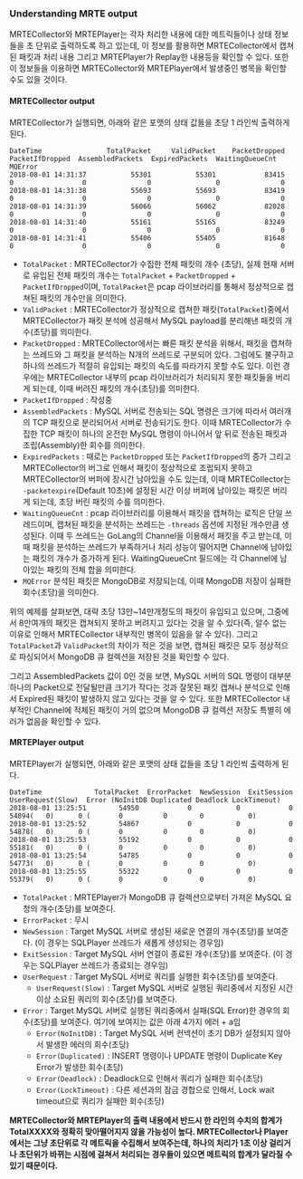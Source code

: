 ### Understanding MRTE output
MRTECollector와 MRTEPlayer는 각자 처리한 내용에 대한 메트릭들이나 상태 정보들을 초 단위로 출력하도록 하고 있는데, 이 정보를 활용하면 MRTECollector에서 캡쳐된 패킷과 처리 내용 그리고 MRTEPlayer가 Replay한 내용등을 확인할 수 있다. 또한 이 정보들을 이용하면 MRTECollector와 MRTEPlayer에서 발생중인 병목을 확인할 수도 있을 것이다.

#### MRTECollector output
MRTECollector가 실행되면, 아래와 같은 포맷의 상태 값들을 초당 1 라인씩 출력하게 된다.
```
DateTime                TotalPacket     ValidPacket    PacketDropped  PacketIfDropped  AssembledPackets  ExpiredPackets  WaitingQueueCnt         MQError
2018-08-01 14:31:37           55301           55301            83415                0                 0               0                0               0
2018-08-01 14:31:38           55693           55693            83419                0                 0               0                0               0
2018-08-01 14:31:39           56066           56062            82028                0                 0               0                0               0
2018-08-01 14:31:40           55161           55165            83249                0                 0               0                0               0
2018-08-01 14:31:41           55406           55405            81648                0                 0               0                0               0
```

- `TotalPacket` : 
   MRTECollector가 수집한 전체 패킷의 개수 (초당), 실제 현재 서버로 유입된 전체 패킷의 개수는 `TotalPacket` + `PacketDropped` + `PacketIfDropped`이며, `TotalPacket`은 pcap 라이브러리를 통해서 정상적으로 캡쳐된 패킷의 개수만을 의미한다.
- `ValidPacket` : 
   MRTECollector가 정상적으로 캡쳐한 패킷(`TotalPacket`)중에서 MRTECollector가 패킷 분석에 성공해서 MySQL payload를 분리해낸 패킷의 개수(초당)를 의미한다.
- `PacketDropped` : 
   MRTECollector에서는 빠른 패킷 분석을 위해서, 패킷을 캡쳐하는 쓰레드와 그 패킷을 분석하는 N개의 쓰레드로 구분되어 있다. 그럼에도 불구하고 하나의 쓰레드가 적절히 유입되는 패킷의 속도를 따라가지 못할 수도 있다. 이런 경우에는 MRTECollector 내부의 pcap 라이브러리가 처리되지 못한 패킷들을 버리게 되는데, 이때 버려진 패킷의 개수(초당)를 의미한다. 
- `PacketIfDropped` : 
   작성중
- `AssembledPackets` : 
   MySQL 서버로 전송되는 SQL 명령은 크기에 따라서 여러개의 TCP 패킷으로 분리되어서 서버로 전송되기도 한다. 이때 MRTECollector가 수집한 TCP 패킷이 하나의 온전한 MySQL 명령이 아니어서 앞 뒤로 전송된 패킷과 조립(Assembly)한 회수를 의미한다.
- `ExpiredPackets` : 
   때로는 `PacketDropped` 또는 `PacketIfDropped`의 증가 그리고 MRTECollector의 버그로 인해서 패킷이 정상적으로 조립되지 못하고 MRTECollector의 버퍼에 장시간 남아있을 수도 있는데, 이때 MRTECollector는 `-packetexpire`(Default 10초)에 설정된 시간 이상 버퍼에 남아있는 패킷은 버리게 되는데, 초당 버린 패킷의 수를 의미한다.
- `WaitingQueueCnt` : 
   pcap 라이브러리를 이용해서 패킷을 캡쳐하는 로직은 단일 쓰레드이며, 캡쳐된 패킷을 분석하는 쓰레드는 `-threads` 옵션에 지정된 개수만큼 생성된다. 이때 두 쓰레드는 GoLang의 Channel을 이용해서 패킷을 주고 받는데, 이때 패킷을 분석하는 쓰레드가 부족하거나 처리 성능이 떨어지면 Channel에 남아있는 패킷의 개수가 증가하게 된다. WaitingQueueCnt 필드에는 각 Channel에 남아있는 패킷의 전체 합을 의미한다.
- `MQError`
   분석된 패킷은 MongoDB로 저장되는데, 이때 MongoDB 저장이 실패한 회수(초당)을 의미한다.

위의 예제를 살펴보면, 대략 초당 13만~14만개정도의 패킷이 유입되고 있으며, 그중에서 8만여개의 패킷은 캡쳐되지 못하고 버려지고 있다는 것을 알 수 있다(즉, 알수 없는 이유로 인해서 MRTECollector 내부적인 병목이 있음을 알 수 있다). 그리고 `TotalPacket`과 `ValidPacket`의 차이가 적은 것을 보면, 캡쳐된 패킷은 모두 정상적으로 파싱되어서 MongoDB 큐 컬렉션을 저장된 것을 확인할 수 있다.

그리고 AssembledPackets 값이 0인 것을 보면, MySQL 서버의 SQL 명령이 대부분 하나의 Packet으로 전달될만큼 크기가 작다는 것과 잘못된 패킷 캡쳐나 분석으로 인해서 Expired된 패킷이 발생하지 않고 있다는 것을 알 수 있다. 또한 MRTECollector 내부적인 Channel에 적체된 패킷이 거의 없으며 MongoDB 큐 컬렉션 저장도 특별히 에러가 없음을 확인할 수 있다.

#### MRTEPlayer output
MRTEPlayer가 실행되면, 아래와 같은 포맷의 상태 값들을 초당 1 라인씩 출력하게 된다.
```
DateTime             TotalPacket  ErrorPacket  NewSession  ExitSession  UserRequest(Slow)  Error (NoInitDB Duplicated Deadlock LockTimeout)
2018-08-01 13:25:51        54950            0           0            0        54894(   0)      0 (       0          0        0           0)
2018-08-01 13:25:52        54867            0           0            0        54878(   0)      0 (       0          0        0           0)
2018-08-01 13:25:53        55192            0           0            0        55181(   0)      0 (       0          0        0           0)
2018-08-01 13:25:54        54785            0           0            0        54773(   0)      0 (       0          0        0           0)
2018-08-01 13:25:55        55322            0           0            0        55379(   0)      0 (       0          0        0           0)
```

- `TotalPacket` : 
   MRTEPlayer가 MongoDB 큐 컬렉션으로부터 가져온 MySQL 요청의 개수(초당)를 보여준다.
- `ErrorPacket` : 
   무시
- `NewSession` : 
   Target MySQL 서버로 생성된 새로운 연결의 개수(초당)를 보여준다. (이 경우는 SQLPlayer 쓰레드가 새롭게 생성되는 경우임)
- `ExitSession` : 
   Target MySQL 서버 연결이 종료된 개수(초당)를 보여준다. (이 경우는 SQLPlayer 쓰레드가 종료되는 경우임)
- `UserRequest` : 
   Target MySQL 서버로 쿼리를 실행한 회수(초당)를 보여준다.
  - `UserRequest(Slow)` : 
     Target MySQL 서버로 실행된 쿼리중에서 지정된 시간 이상 소요된 쿼리의 회수(초당)를 보여준다.
- `Error` : 
   Target MySQL 서버로 실행된 쿼리중에서 실패(SQL Error)한 경우의 회수(초당)를 보여준다. 여기에 보여지는 값은 아래 4가지 에러 + a임
  - `Error(NoInitDB)` : 
     Target MySQL 서버 컨넥션이 초기 DB가 설정되지 않아서 발생한 에러의 회수(초당)
  - `Error(Duplicated)` : 
     INSERT 명령이나 UPDATE 명령이 Duplicate Key Error가 발생한 회수(초당)
  - `Error(Deadlock)` : 
     Deadlock으로 인해서 쿼리가 실패한 회수(초당)
  - `Error(LockTimeout)` : 
     다른 세션과의 잠금 경합으로 인해서, Lock wait timeout으로 쿼리가 실패한 회수(초당)
     


**MRTECollector와 MRTEPlayer의 출력 내용에서 반드시 한 라인의 수치의 합계가 TotalXXXX와 정확히 맞아떨어지지 않을 가능성이 높다. MRTECollector나 Player에서는 그냥 초단위로 각 메트릭을 수집해서 보여주는데, 하나의 처리가 1초 이상 걸리거나 초단위가 바뀌는 시점에 걸쳐서 처리되는 경우들이 있으면 메트릭의 합계가 달라질 수 있기 때문이다.**

